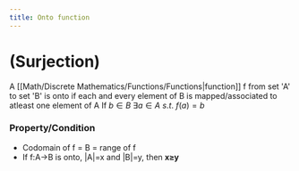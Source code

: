 ```yaml
---
title: Onto function
---
```

# (Surjection)
A [[Math/Discrete Mathematics/Functions/Functions|function]] f from set 'A' to set 'B' is onto if each and every element of B is mapped/associated to atleast one element of A
If $b\in B\ \exists a\in A\ s.t.\ f(a)=b$

### Property/Condition
* Codomain of f = B = range of f
* If f:A→B is onto, |A|=x and |B|=y, then **x≥y**

